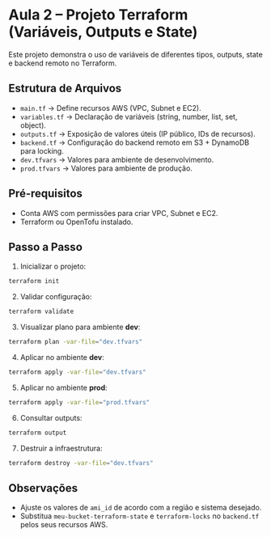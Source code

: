 # Aula 2 – Projeto Terraform (Variáveis, Outputs e State)

Este projeto demonstra o uso de variáveis de diferentes tipos, outputs, state e backend remoto no Terraform.

## Estrutura de Arquivos

- `main.tf` → Define recursos AWS (VPC, Subnet e EC2).
- `variables.tf` → Declaração de variáveis (string, number, list, set, object).
- `outputs.tf` → Exposição de valores úteis (IP público, IDs de recursos).
- `backend.tf` → Configuração do backend remoto em S3 + DynamoDB para locking.
- `dev.tfvars` → Valores para ambiente de desenvolvimento.
- `prod.tfvars` → Valores para ambiente de produção.

## Pré-requisitos

- Conta AWS com permissões para criar VPC, Subnet e EC2.
- Terraform ou OpenTofu instalado.

## Passo a Passo

1. Inicializar o projeto:

```bash
terraform init
```

2. Validar configuração:

```bash
terraform validate
```

3. Visualizar plano para ambiente **dev**:

```bash
terraform plan -var-file="dev.tfvars"
```

4. Aplicar no ambiente **dev**:

```bash
terraform apply -var-file="dev.tfvars"
```

5. Aplicar no ambiente **prod**:

```bash
terraform apply -var-file="prod.tfvars"
```

6. Consultar outputs:

```bash
terraform output
```

7. Destruir a infraestrutura:

```bash
terraform destroy -var-file="dev.tfvars"
```

## Observações

- Ajuste os valores de `ami_id` de acordo com a região e sistema desejado.
- Substitua `meu-bucket-terraform-state` e `terraform-locks` no `backend.tf` pelos seus recursos AWS.

